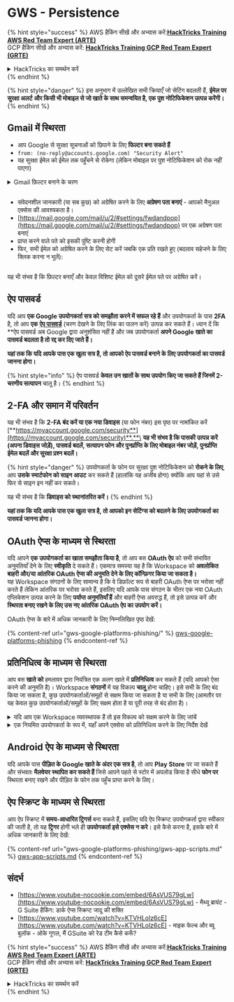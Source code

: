 # GWS - Persistence

{% hint style="success" %}
AWS हैकिंग सीखें और अभ्यास करें:<img src="../../.gitbook/assets/image (1) (1) (1) (1).png" alt="" data-size="line">[**HackTricks Training AWS Red Team Expert (ARTE)**](https://training.hacktricks.xyz/courses/arte)<img src="../../.gitbook/assets/image (1) (1) (1) (1).png" alt="" data-size="line">\
GCP हैकिंग सीखें और अभ्यास करें: <img src="../../.gitbook/assets/image (2) (1).png" alt="" data-size="line">[**HackTricks Training GCP Red Team Expert (GRTE)**<img src="../../.gitbook/assets/image (2) (1).png" alt="" data-size="line">](https://training.hacktricks.xyz/courses/grte)

<details>

<summary>HackTricks का समर्थन करें</summary>

* [**सदस्यता योजनाओं**](https://github.com/sponsors/carlospolop) की जांच करें!
* **हमारे साथ जुड़ें** 💬 [**Discord समूह**](https://discord.gg/hRep4RUj7f) या [**telegram समूह**](https://t.me/peass) या **हमें** **Twitter** 🐦 [**@hacktricks\_live**](https://twitter.com/hacktricks_live)** पर फॉलो करें।**
* **हैकिंग ट्रिक्स साझा करें और** [**HackTricks**](https://github.com/carlospolop/hacktricks) और [**HackTricks Cloud**](https://github.com/carlospolop/hacktricks-cloud) github repos में PRs सबमिट करें।

</details>
{% endhint %}

{% hint style="danger" %}
इस अनुभाग में उल्लेखित सभी क्रियाएँ जो सेटिंग बदलती हैं, **ईमेल पर सुरक्षा अलर्ट और किसी भी मोबाइल से जो खाते के साथ समन्वयित है, एक पुश नोटिफिकेशन उत्पन्न करेंगी।**
{% endhint %}

## **Gmail में स्थिरता**

* आप Google से सुरक्षा सूचनाओं को छिपाने के लिए **फिल्टर बना सकते हैं**
* `from: (no-reply@accounts.google.com) "Security Alert"`
* यह सुरक्षा ईमेल को ईमेल तक पहुँचने से रोकेगा (लेकिन मोबाइल पर पुश नोटिफिकेशन को रोक नहीं पाएगा)

<details>

<summary>Gmail फ़िल्टर बनाने के चरण</summary>

(निर्देश [**यहां**](https://support.google.com/mail/answer/6579) से)

1. [Gmail](https://mail.google.com/) खोलें।
2. शीर्ष पर खोज बॉक्स में, खोज विकल्प दिखाने के लिए क्लिक करें ![photos tune](https://lh3.googleusercontent.com/cD6YR_YvqXqNKxrWn2NAWkV6tjJtg8vfvqijKT1_9zVCrl2sAx9jROKhLqiHo2ZDYTE=w36) .
3. अपने खोज मानदंड दर्ज करें। यदि आप यह जांचना चाहते हैं कि आपकी खोज सही ढंग से काम कर रही है, तो **खोज** पर क्लिक करके देखें कि कौन से ईमेल दिखाई देते हैं।
4. खोज विंडो के नीचे, **फिल्टर बनाएं** पर क्लिक करें।
5. चुनें कि आप फ़िल्टर को क्या करना चाहते हैं।
6. **फिल्टर बनाएं** पर क्लिक करें।

अपने वर्तमान फ़िल्टर की जांच करें (उन्हें हटाने के लिए) [https://mail.google.com/mail/u/0/#settings/filters](https://mail.google.com/mail/u/0/#settings/filters) पर

</details>

<figure><img src="../../.gitbook/assets/image (331).png" alt=""><figcaption></figcaption></figure>

* संवेदनशील जानकारी (या सब कुछ) को अग्रेषित करने के लिए **अग्रेषण पता बनाएं** - आपको मैनुअल एक्सेस की आवश्यकता है।
* [https://mail.google.com/mail/u/2/#settings/fwdandpop](https://mail.google.com/mail/u/2/#settings/fwdandpop) पर एक अग्रेषण पता बनाएं
* प्राप्त करने वाले पते को इसकी पुष्टि करनी होगी
* फिर, सभी ईमेल को अग्रेषित करने के लिए सेट करें जबकि एक प्रति रखते हुए (बदलाव सहेजने के लिए क्लिक करना न भूलें):

<figure><img src="../../.gitbook/assets/image (332).png" alt=""><figcaption></figcaption></figure>

यह भी संभव है कि फ़िल्टर बनाएँ और केवल विशिष्ट ईमेल को दूसरे ईमेल पते पर अग्रेषित करें।

## ऐप पासवर्ड

यदि आप **एक Google उपयोगकर्ता सत्र को समझौता करने में सफल रहे हैं** और उपयोगकर्ता के पास **2FA** है, तो आप **एक** [**ऐप पासवर्ड**](https://support.google.com/accounts/answer/185833?hl=en) (चरण देखने के लिए लिंक का पालन करें) उत्पन्न कर सकते हैं। ध्यान दें कि **ऐप पासवर्ड अब Google द्वारा अनुशंसित नहीं हैं और जब उपयोगकर्ता **अपने Google खाते का पासवर्ड बदलता है तो रद्द कर दिए जाते हैं।**

**यहां तक कि यदि आपके पास एक खुला सत्र है, तो आपको ऐप पासवर्ड बनाने के लिए उपयोगकर्ता का पासवर्ड जानना होगा।**

{% hint style="info" %}
ऐप पासवर्ड **केवल उन खातों के साथ उपयोग किए जा सकते हैं जिनमें 2-चरणीय सत्यापन** चालू है।
{% endhint %}

## 2-FA और समान में परिवर्तन

यह भी संभव है कि **2-FA बंद करें या एक नया डिवाइस** (या फोन नंबर) इस पृष्ठ पर नामांकित करें [**https://myaccount.google.com/security**](https://myaccount.google.com/security)**.**\
**यह भी संभव है कि पासकी उत्पन्न करें (अपना डिवाइस जोड़ें), पासवर्ड बदलें, सत्यापन फोन और पुनर्प्राप्ति के लिए मोबाइल नंबर जोड़ें, पुनर्प्राप्ति ईमेल बदलें और सुरक्षा प्रश्न बदलें।**

{% hint style="danger" %}
उपयोगकर्ता के फोन पर सुरक्षा पुश नोटिफिकेशन को **रोकने के लिए**, आप **उसके स्मार्टफोन को साइन आउट** कर सकते हैं (हालांकि यह अजीब होगा) क्योंकि आप यहां से उसे फिर से साइन इन नहीं कर सकते।

यह भी संभव है कि **डिवाइस को स्थानांतरित करें।**
{% endhint %}

**यहां तक कि यदि आपके पास एक खुला सत्र है, तो आपको इन सेटिंग्स को बदलने के लिए उपयोगकर्ता का पासवर्ड जानना होगा।**

## OAuth ऐप्स के माध्यम से स्थिरता

यदि आपने **एक उपयोगकर्ता का खाता समझौता किया है**, तो आप बस **OAuth ऐप** को सभी संभावित अनुमतियाँ देने के लिए **स्वीकृति** दे सकते हैं। एकमात्र समस्या यह है कि Workspace को **अवलोकित बाहरी और/या आंतरिक OAuth ऐप्स की अनुमति देने के लिए कॉन्फ़िगर किया जा सकता है।**\
यह Workspace संगठनों के लिए सामान्य है कि वे डिफ़ॉल्ट रूप से बाहरी OAuth ऐप्स पर भरोसा नहीं करते हैं लेकिन आंतरिक पर भरोसा करते हैं, इसलिए यदि आपके पास संगठन के भीतर एक नया OAuth एप्लिकेशन उत्पन्न करने के लिए **पर्याप्त अनुमतियाँ हैं** और बाहरी ऐप्स अवरुद्ध हैं, तो इसे उत्पन्न करें और **स्थिरता बनाए रखने के लिए उस नए आंतरिक OAuth ऐप का उपयोग करें।**

OAuth ऐप्स के बारे में अधिक जानकारी के लिए निम्नलिखित पृष्ठ देखें:

{% content-ref url="gws-google-platforms-phishing/" %}
[gws-google-platforms-phishing](gws-google-platforms-phishing/)
{% endcontent-ref %}

## प्रतिनिधित्व के माध्यम से स्थिरता

आप बस **खाते को** हमलावर द्वारा नियंत्रित एक अलग खाते में **प्रतिनिधित्व** कर सकते हैं (यदि आपको ऐसा करने की अनुमति है)। Workspace **संगठनों** में यह विकल्प **चालू** होना चाहिए। इसे सभी के लिए बंद किया जा सकता है, कुछ उपयोगकर्ताओं/समूहों से सक्षम किया जा सकता है या सभी के लिए (आमतौर पर यह केवल कुछ उपयोगकर्ताओं/समूहों के लिए सक्षम होता है या पूरी तरह से बंद होता है)।

<details>

<summary>यदि आप एक Workspace व्यवस्थापक हैं तो इस विकल्प को सक्षम करने के लिए जांचें</summary>

(जानकारी [दस्तावेज़ों से कॉपी की गई](https://support.google.com/a/answer/7223765))

आपके संगठन के लिए एक व्यवस्थापक के रूप में (उदाहरण के लिए, आपका कार्य या स्कूल), आप नियंत्रित करते हैं कि उपयोगकर्ता अपने Gmail खाते तक पहुँच को प्रतिनिधित्व कर सकते हैं या नहीं। आप सभी को अपने खाते को प्रतिनिधित्व करने का विकल्प दे सकते हैं। या, केवल कुछ विभागों के लोगों को प्रतिनिधित्व सेट करने की अनुमति दें। उदाहरण के लिए, आप कर सकते हैं:

* अपने Gmail खाते पर एक प्रशासनिक सहायक को प्रतिनिधि के रूप में जोड़ें ताकि वे आपकी ओर से ईमेल पढ़ और भेज सकें।
* एक समूह, जैसे कि आपकी बिक्री विभाग, को समूहों में प्रतिनिधि के रूप में जोड़ें ताकि सभी को एक Gmail खाते तक पहुँच मिल सके।

उपयोगकर्ता केवल उसी संगठन में दूसरे उपयोगकर्ता को प्रतिनिधित्व कर सकते हैं, चाहे उनका डोमेन या उनका संगठनात्मक इकाई कुछ भी हो।

#### प्रतिनिधित्व सीमाएँ और प्रतिबंध

* **उपयोगकर्ताओं को अपने मेलबॉक्स तक पहुँच देने के लिए Google समूह को अनुमति दें** विकल्प: इस विकल्प का उपयोग करने के लिए, इसे प्रतिनिधित्व किए गए खाते के OU और प्रत्येक समूह सदस्य के OU के लिए सक्षम किया जाना चाहिए। जिन समूह के सदस्य एक OU में हैं जिसमें यह विकल्प सक्षम नहीं है, वे प्रतिनिधित्व किए गए खाते तक पहुँच नहीं सकते।
* सामान्य उपयोग के साथ, 40 प्रतिनिधि एक ही समय में एक Gmail खाते तक पहुँच सकते हैं। एक या अधिक प्रतिनिधियों द्वारा औसत से अधिक उपयोग इस संख्या को कम कर सकता है।
* स्वचालित प्रक्रियाएँ जो अक्सर Gmail तक पहुँचती हैं, वे भी एक ही समय में एक खाते तक पहुँचने वाले प्रतिनिधियों की संख्या को कम कर सकती हैं। इन प्रक्रियाओं में APIs या ब्राउज़र एक्सटेंशन शामिल हैं जो अक्सर Gmail तक पहुँचते हैं।
* एकल Gmail खाता 1,000 अद्वितीय प्रतिनिधियों का समर्थन करता है। समूहों में एक समूह एक प्रतिनिधि के रूप में सीमा की ओर गिना जाता है।
* प्रतिनिधित्व Gmail खाते की सीमाओं को नहीं बढ़ाता है। प्रतिनिधि उपयोगकर्ताओं वाले Gmail खातों में मानक Gmail खाता सीमाएँ और नीतियाँ होती हैं। विवरण के लिए, [Gmail सीमाएँ और नीतियाँ](https://support.google.com/a/topic/28609) पर जाएँ।

#### चरण 1: अपने उपयोगकर्ताओं के लिए Gmail प्रतिनिधित्व चालू करें

**शुरू करने से पहले:** कुछ उपयोगकर्ताओं के लिए सेटिंग लागू करने के लिए, उनके खातों को एक [संगठनात्मक इकाई](https://support.google.com/a/topic/1227584) में डालें।

1. [साइन इन करें](https://admin.google.com/) अपने [Google व्यवस्थापक कंसोल](https://support.google.com/a/answer/182076) में।

एक _व्यवस्थापक खाते_ का उपयोग करके साइन इन करें, न कि अपने वर्तमान खाते CarlosPolop@gmail.com
2. व्यवस्थापक कंसोल में, मेनू पर जाएँ ![](https://storage.googleapis.com/support-kms-prod/JxKYG9DqcsormHflJJ8Z8bHuyVI5YheC0lAp)![और फिर](https://storage.googleapis.com/support-kms-prod/Th2Tx0uwPMOhsMPn7nRXMUo3vs6J0pto2DTn)![](https://storage.googleapis.com/support-kms-prod/ocGtUSENh4QebLpvZcmLcNRZyaTBcolMRSyl) **ऐप्स**![और फिर](https://storage.googleapis.com/support-kms-prod/Th2Tx0uwPMOhsMPn7nRXMUo3vs6J0pto2DTn)**Google Workspace**![और फिर](https://storage.googleapis.com/support-kms-prod/Th2Tx0uwPMOhsMPn7nRXMUo3vs6J0pto2DTn)**Gmail**![और फिर](https://storage.googleapis.com/support-kms-prod/Th2Tx0uwPMOhsMPn7nRXMUo3vs6J0pto2DTn)**उपयोगकर्ता सेटिंग्स**.
3. यदि आप सेटिंग को सभी पर लागू करना चाहते हैं, तो शीर्ष संगठनात्मक इकाई को चयनित छोड़ दें। अन्यथा, एक बच्चे की [संगठनात्मक इकाई](https://support.google.com/a/topic/1227584) का चयन करें।
4. **मेल प्रतिनिधित्व** पर क्लिक करें।
5. **उपयोगकर्ताओं को अपने मेलबॉक्स तक पहुँच को अन्य उपयोगकर्ताओं को प्रतिनिधित्व करने की अनुमति दें** बॉक्स को चेक करें।
6. (वैकल्पिक) उपयोगकर्ताओं को यह निर्दिष्ट करने की अनुमति देने के लिए कि उनके खाते से भेजे गए प्रतिनिधि संदेशों में कौन सी प्रेषक जानकारी शामिल है, **उपयोगकर्ताओं को इस सेटिंग को अनुकूलित करने की अनुमति दें** बॉक्स को चेक करें।
7. प्रतिनिधियों द्वारा भेजे गए संदेशों में शामिल प्रेषक जानकारी के लिए एक विकल्प चुनें:
* **खाता मालिक और प्रतिनिधि जो ईमेल भेजता है दिखाएँ**—संदेशों में Gmail खाता मालिक और प्रतिनिधि के ईमेल पते शामिल होते हैं।
* **केवल खाता मालिक दिखाएँ**—संदेशों में केवल Gmail खाता मालिक का ईमेल पता शामिल होता है। प्रतिनिधि का ईमेल पता शामिल नहीं होता है।
8. (वैकल्पिक) उपयोगकर्ताओं को समूहों में एक समूह को प्रतिनिधि के रूप में जोड़ने की अनुमति देने के लिए, **उपयोगकर्ताओं को अपने मेलबॉक्स तक पहुँच देने के लिए Google समूह को अनुमति दें** बॉक्स को चेक करें।
9. **सहेजें** पर क्लिक करें। यदि आपने एक बच्चे की संगठनात्मक इकाई को कॉन्फ़िगर किया है, तो आप एक माता-पिता संगठनात्मक इकाई की सेटिंग्स को **विरासत में** या **ओवरराइड** कर सकते हैं।
10. (वैकल्पिक) अन्य संगठनात्मक इकाइयों के लिए Gmail प्रतिनिधित्व चालू करने के लिए, चरण 3-9 को दोहराएँ।

परिवर्तन में 24 घंटे तक का समय लग सकता है लेकिन आमतौर पर अधिक तेजी से होते हैं। [अधिक जानें](https://support.google.com/a/answer/7514107)

#### चरण 2: उपयोगकर्ताओं को अपने खातों के लिए प्रतिनिधियों को सेट करने दें

जब आप प्रतिनिधित्व चालू करते हैं, तो आपके उपयोगकर्ता अपने Gmail सेटिंग्स में जाकर प्रतिनिधियों को असाइन करते हैं। प्रतिनिधि तब उपयोगकर्ता की ओर से संदेश पढ़, भेज और प्राप्त कर सकते हैं।

विवरण के लिए, उपयोगकर्ताओं को [ईमेल पर प्रतिनिधित्व और सहयोग](https://support.google.com/a/users/answer/138350) पर निर्देशित करें।

</details>

<details>

<summary>एक नियमित उपयोगकर्ता के रूप में, यहाँ अपने एक्सेस को प्रतिनिधित्व करने के लिए निर्देश देखें</summary>

(जानकारी [**दस्तावेज़ों से कॉपी की गई**](https://support.google.com/mail/answer/138350))

आप अधिकतम 10 प्रतिनिधियों को जोड़ सकते हैं।

यदि आप अपने कार्य, स्कूल या अन्य संगठन के माध्यम से Gmail का उपयोग कर रहे हैं:

* आप अपने संगठन के भीतर अधिकतम 1000 प्रतिनिधियों को जोड़ सकते हैं।
* सामान्य उपयोग के साथ, 40 प्रतिनिधि एक ही समय में एक Gmail खाते तक पहुँच सकते हैं।
* यदि आप स्वचालित प्रक्रियाओं का उपयोग करते हैं, जैसे APIs या ब्राउज़र एक्सटेंशन, तो कुछ प्रतिनिधि एक ही समय में एक Gmail खाते तक पहुँच सकते हैं।

1. अपने कंप्यूटर पर, [Gmail](https://mail.google.com/) खोलें। आप Gmail ऐप से प्रतिनिधियों को नहीं जोड़ सकते।
2. शीर्ष दाएं कोने में, सेटिंग्स पर क्लिक करें ![Settings](https://lh3.googleusercontent.com/p3J-ZSPOLtuBBR_ofWTFDfdgAYQgi8mR5c76ie8XQ2wjegk7-yyU5zdRVHKybQgUlQ=w36-h36) ![और फिर](https://lh3.googleusercontent.com/3_l97rr0GvhSP2XV5OoCkV2ZDTIisAOczrSdzNCBxhIKWrjXjHucxNwocghoUa39gw=w36-h36) **सभी सेटिंग्स देखें**।
3. **खाते और आयात** या **खाते** टैब पर क्लिक करें।
4. "अपने खाते तक पहुँच देने के लिए" अनुभाग में, **एक और खाता जोड़ें** पर क्लिक करें। यदि आप अपने कार्य या स्कूल के माध्यम से Gmail का उपयोग कर रहे हैं, तो आपके संगठन द्वारा ईमेल प्रतिनिधित्व को प्रतिबंधित किया जा सकता है। यदि आप इस सेटिंग को नहीं देखते हैं, तो अपने व्यवस्थापक से संपर्क करें।
* यदि आप अपने खाते तक पहुँच देने के लिए विकल्प नहीं देखते हैं, तो यह प्रतिबंधित है।
5. उस व्यक्ति का ईमेल पता दर्ज करें जिसे आप जोड़ना चाहते हैं। यदि आप अपने कार्य, स्कूल या अन्य संगठन के माध्यम से Gmail का उपयोग कर रहे हैं, और आपके व्यवस्थापक इसकी अनुमति देते हैं, तो आप एक समूह का ईमेल पता दर्ज कर सकते हैं। इस समूह का आपके संगठन के समान डोमेन होना चाहिए। समूह के बाहरी सदस्यों को प्रतिनिधित्व पहुँच से वंचित किया जाता है।\
\
**महत्वपूर्ण:** यदि आप जिस खाते को प्रतिनिधित्व करते हैं वह एक नया खाता है या पासवर्ड रीसेट किया गया है, तो व्यवस्थापक को पहले साइन इन करते समय पासवर्ड बदलने की आवश्यकता को बंद करना होगा।

* [जानें कि एक व्यवस्थापक उपयोगकर्ता कैसे बना सकता है](https://support.google.com/a/answer/33310)।
* [जानें कि एक व्यवस्थापक पासवर्ड कैसे रीसेट कर सकता है](https://support.google.com/a/answer/33319)।

6. **अगला चरण** पर क्लिक करें ![और फिर](https://lh3.googleusercontent.com/QbWcYKta5vh_4-OgUeFmK-JOB0YgLLoGh69P478nE6mKdfpWQniiBabjF7FVoCVXI0g=h36) **पहुँच देने के लिए ईमेल भेजें**।

आपने जिस व्यक्ति को जोड़ा है, उसे पुष्टि करने के लिए एक ईमेल प्राप्त होगा। निमंत्रण एक सप्ताह के बाद समाप्त हो जाता है।

यदि आपने एक समूह जोड़ा है, तो सभी समूह के सदस्य बिना पुष्टि किए प्रतिनिधि बन जाएंगे।

नोट: प्रतिनिधित्व प्रभावी होने में 24 घंटे तक का समय लग सकता है।

</details>

## Android ऐप के माध्यम से स्थिरता

यदि आपके पास **पीड़ित के Google खाते के अंदर एक सत्र है**, तो आप **Play Store** पर जा सकते हैं और संभवतः **मैलवेयर स्थापित कर सकते हैं** जिसे आपने पहले से स्टोर में अपलोड किया है सीधे **फोन पर** स्थिरता बनाए रखने और पीड़ित के फोन तक पहुँच प्राप्त करने के लिए।

## **ऐप स्क्रिप्ट के माध्यम से स्थिरता**

आप ऐप स्क्रिप्ट में **समय-आधारित ट्रिगर्स** बना सकते हैं, इसलिए यदि ऐप स्क्रिप्ट उपयोगकर्ता द्वारा स्वीकार की जाती है, तो यह **ट्रिगर** होगी भले ही **उपयोगकर्ता इसे एक्सेस न करे**। इसे कैसे करना है, इसके बारे में अधिक जानकारी के लिए देखें:

{% content-ref url="gws-google-platforms-phishing/gws-app-scripts.md" %}
[gws-app-scripts.md](gws-google-platforms-phishing/gws-app-scripts.md)
{% endcontent-ref %}

## संदर्भ

* [https://www.youtube-nocookie.com/embed/6AsVUS79gLw](https://www.youtube-nocookie.com/embed/6AsVUS79gLw) - मैथ्यू ब्रायंट - G Suite हैकिंग: डार्क ऐप्स स्क्रिप्ट जादू की शक्ति
* [https://www.youtube.com/watch?v=KTVHLolz6cE](https://www.youtube.com/watch?v=KTVHLolz6cE) - माइक फेल्च और ब्यू बुलॉक - ओके गूगल, मैं GSuite को रेड टीम कैसे करूँ?

{% hint style="success" %}
AWS हैकिंग सीखें और अभ्यास करें:<img src="../../.gitbook/assets/image (1) (1) (1) (1).png" alt="" data-size="line">[**HackTricks Training AWS Red Team Expert (ARTE)**](https://training.hacktricks.xyz/courses/arte)<img src="../../.gitbook/assets/image (1) (1) (1) (1).png" alt="" data-size="line">\
GCP हैकिंग सीखें और अभ्यास करें: <img src="../../.gitbook/assets/image (2) (1).png" alt="" data-size="line">[**HackTricks Training GCP Red Team Expert (GRTE)**<img src="../../.gitbook/assets/image (2) (1).png" alt="" data-size="line">](https://training.hacktricks.xyz/courses/grte)

<details>

<summary>HackTricks का समर्थन करें</summary>

* [**सदस्यता योजनाओं**](https://github.com/sponsors/carlospolop) की जांच करें!
* **हमारे साथ जुड़ें** 💬 [**Discord समूह**](https://discord.gg/hRep4RUj7f) या [**telegram समूह**](https://t.me/peass) या **हमें** **Twitter** 🐦 [**@hacktricks\_live**](https://twitter.com/hacktricks_live)** पर फॉलो करें।**
* **हैकिंग ट्रिक्स साझा करें और** [**HackTricks**](https://github.com/carlospolop/hacktricks) और [**HackTricks Cloud**](https://github.com/carlospolop/hacktricks-cloud) github repos में PRs सबमिट करें।

</details>
{% endhint %}
